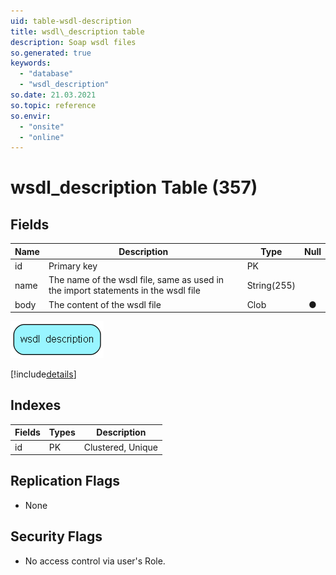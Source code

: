 ```yaml
---
uid: table-wsdl-description
title: wsdl\_description table
description: Soap wsdl files
so.generated: true
keywords:
  - "database"
  - "wsdl_description"
so.date: 21.03.2021
so.topic: reference
so.envir:
  - "onsite"
  - "online"
---
```


# wsdl\_description Table (357)

## Fields

| Name | Description | Type | Null |
|------|-------------|------|:----:|
|id|Primary key|PK| |
|name|The name of the wsdl file, same as used in the import statements in the wsdl file|String(255)| |
|body|The content of the wsdl file|Clob|&#x25CF;|


![wsdl_description table relationship diagram](./media/wsdl_description.png)

[!include[details](./includes/wsdl-description.md)]

## Indexes

| Fields | Types | Description |
|--------|-------|-------------|
|id |PK |Clustered, Unique |

## Replication Flags

* None

## Security Flags

* No access control via user's Role.

